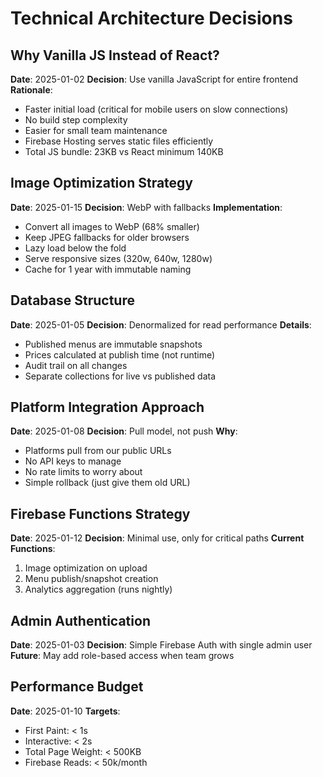 # Technical Architecture Decisions

## Why Vanilla JS Instead of React?
**Date**: 2025-01-02
**Decision**: Use vanilla JavaScript for entire frontend
**Rationale**:
- Faster initial load (critical for mobile users on slow connections)
- No build step complexity 
- Easier for small team maintenance
- Firebase Hosting serves static files efficiently
- Total JS bundle: 23KB vs React minimum 140KB

## Image Optimization Strategy  
**Date**: 2025-01-15
**Decision**: WebP with fallbacks
**Implementation**:
- Convert all images to WebP (68% smaller)
- Keep JPEG fallbacks for older browsers
- Lazy load below the fold
- Serve responsive sizes (320w, 640w, 1280w)
- Cache for 1 year with immutable naming

## Database Structure
**Date**: 2025-01-05
**Decision**: Denormalized for read performance
**Details**:
- Published menus are immutable snapshots
- Prices calculated at publish time (not runtime)
- Audit trail on all changes
- Separate collections for live vs published data

## Platform Integration Approach
**Date**: 2025-01-08
**Decision**: Pull model, not push
**Why**: 
- Platforms pull from our public URLs
- No API keys to manage
- No rate limits to worry about
- Simple rollback (just give them old URL)

## Firebase Functions Strategy
**Date**: 2025-01-12
**Decision**: Minimal use, only for critical paths
**Current Functions**:
1. Image optimization on upload
2. Menu publish/snapshot creation
3. Analytics aggregation (runs nightly)

## Admin Authentication
**Date**: 2025-01-03
**Decision**: Simple Firebase Auth with single admin user
**Future**: May add role-based access when team grows

## Performance Budget
**Date**: 2025-01-10
**Targets**:
- First Paint: < 1s
- Interactive: < 2s
- Total Page Weight: < 500KB
- Firebase Reads: < 50k/month